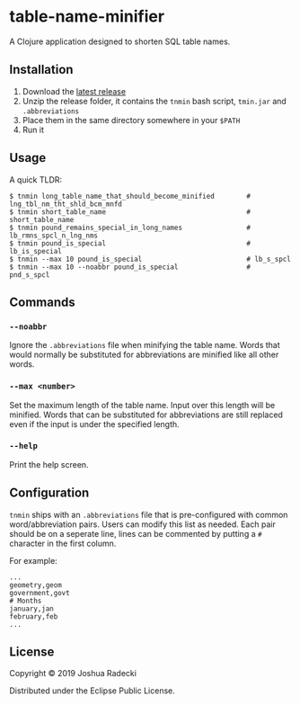# table-name-minifier

A Clojure application designed to shorten SQL table names.

## Installation

1. Download the [latest release](https://github.com/rdeckj/table-name-minifier/releases)
2. Unzip the release folder, it contains the `tnmin` bash script, `tmin.jar` and `.abbreviations`
2. Place them in the same directory somewhere in your `$PATH`
3. Run it

## Usage
A quick TLDR:

```
$ tnmin long_table_name_that_should_become_minified        # lng_tbl_nm_tht_shld_bcm_mnfd
$ tnmin short_table_name                                   # short_table_name
$ tnmin pound_remains_special_in_long_names                # lb_rmns_spcl_n_lng_nms
$ tnmin pound_is_special                                   # lb_is_special
$ tnmin --max 10 pound_is_special                          # lb_s_spcl
$ tnmin --max 10 --noabbr pound_is_special                 # pnd_s_spcl
```

## Commands

### ```--noabbr```
Ignore the `.abbreviations` file when minifying the table name. Words that would normally be substituted for abbreviations are minified like all other words.

### ```--max <number>```
Set the maximum length of the table name. Input over this length will be minified. Words that can be substituted for abbreviations are still replaced even if the input is under the specified length.

### ```--help```
Print the help screen.

## Configuration
`tnmin` ships with an `.abbreviations` file that is pre-configured with common word/abbreviation pairs. Users can modify this list as needed. Each pair should be on a seperate line, lines can be commented by putting a `#` character in the first column.

For example:

```
...
geometry,geom
government,govt
# Months
january,jan
february,feb
...
```

## License

Copyright © 2019 Joshua Radecki

Distributed under the Eclipse Public License.
